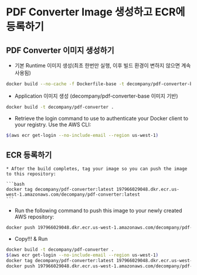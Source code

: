 # PDF Converter Image 생성하고 ECR에 등록하기

## PDF Converter 이미지 생성하기

* 기본 Runtime 이미지 생성(최초 한번만 실행, 이후 빌드 환경이 변하지 않으면 계속 사용됨)

```bash
docker build --no-cache -f Dockerfile-base -t decompany/pdf-converter-base .
```

* Application 이미지 생성 (decompany/pdf-converter-base 이미지 기반)

```bash
docker build -t decompany/pdf-converter .
```

* Retrieve the login command to use to authenticate your Docker client to your registry.
Use the AWS CLI:

```bash
$(aws ecr get-login --no-include-email --region us-west-1)
```

## ECR 등록하기

    * After the build completes, tag your image so you can push the image to this repository:

    ```bash
    docker tag decompany/pdf-converter:latest 197966029048.dkr.ecr.us-west-1.amazonaws.com/decompany/pdf-converter:latest
    ```

* Run the following command to push this image to your newly created AWS repository:

```bash
docker push 197966029048.dkr.ecr.us-west-1.amazonaws.com/decompany/pdf-converter:latest
```

* Copy!!! & Run
```bash
docker build -t decompany/pdf-converter .
$(aws ecr get-login --no-include-email --region us-west-1)
docker tag decompany/pdf-converter:latest 197966029048.dkr.ecr.us-west-1.amazonaws.com/decompany/pdf-converter:latest
docker push 197966029048.dkr.ecr.us-west-1.amazonaws.com/decompany/pdf-converter:latest

```